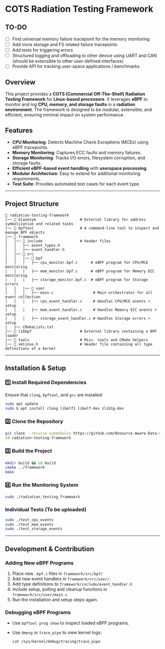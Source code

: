 # **COTS Radiation Testing Framework**

## **TO-DO**

- [ ] Find universal memory failure tracepoint for the memory monitoring
- [ ] Add more storage and FS related failure tracepoints
- [ ] Add tests for triggering errors
- [ ] Structured logging and offloading to other device using UART and CAN (should be extensible to other user-defined interfaces)
- [ ] Provide API for tracking user-space applications / benchmarks

## **Overview**

This project provides a **COTS (Commercial Off-The-Shelf) Radiation Testing Framework** for **Linux-based processors**. It leverages **eBPF** to monitor and log **CPU, memory, and storage faults** in a **radiation environment**. The framework is designed to be modular, extensible, and efficient, ensuring minimal impact on system performance.

## **Features**

- **CPU Monitoring**: Detects Machine Check Exceptions (MCEs) using eBPF tracepoints.
- **Memory Monitoring**: Captures ECC faults and memory failures.
- **Storage Monitoring**: Tracks I/O errors, filesystem corruption, and storage faults.
- **Efficient eBPF-based event handling** with **userspace processing**.
- **Modular Architecture**: Easy to extend for additional monitoring requirements.
- **Test Suite**: Provides automated test cases for each event type.

---

## **Project Structure**

```
📂 radiation-testing-framework
│── 📂 blazesym                    # External library for address symbolization and related tasks
│── 📂 bpftool                     # A command-line tool to inspect and manage BPF objects
│── 📂 framework
│   │── 📂 include                 # header files
│   │   ├── event_types.h
│   │   ├── event_handler.h
│   │── 📂 src
│   │   │── 📂 bpf
│   │   │   ├── cpu_monitor.bpf.c      # eBPF program for CPU/MCE monitoring
│   │   │   ├── mem_monitor.bpf.c      # eBPF program for Memory ECC monitoring
│   │   │   ├── storage_monitor.bpf.c  # eBPF program for Storage errors
│   │   │── 📂 user
│   │   │   ├── main.c                  # Main orchestrator for all event collection
│   │   │   ├── cpu_event_handler.c     # Handles CPU/MCE events + setup
│   │   │   ├── mem_event_handler.c     # Handles Memory ECC events + setup
│   │   │   ├── storage_event_handler.c # Handles Storage errors + setup
│   ├── CMakeLists.txt
│── 📂 libbpf                      # External library containing a BPF loader
│── 📂 tools                       # Misc. tools and CMake helpers
│── 📂 vmlinux.h                   # Header file containing all type definitions of a kernel
```

---

## **Installation & Setup**

### **:one: Install Required Dependencies**

Ensure that `clang`, `bpftool`, and `gcc` are installed:

```sh
sudo apt update
sudo $ apt install clang libelf1 libelf-dev zlib1g-dev
```

### **:two: Clone the Repository**

```sh
git clone --recurse-submodules https://github.com/Resource-Aware-Data-systems-RAD/radiation-testing-framework
cd radiation-testing-framework
```

### **:three: Build the Project**

```sh
mkdir build && cd build
cmake ../framework
make
```

### **:four: Run the Monitoring System**

```sh
sudo ./radiation_testing_framework
```

### **Individual Tests (To be uploaded)**

```sh
sudo ./test_cpu_events
sudo ./test_mem_events
sudo ./test_storage_events
```

---

## **Development & Contribution**

### **Adding New eBPF Programs**

1. Place new `.bpf.c` files in `framework/src/bpf/`
2. Add new event handlers in `framework/src/user/`.
3. Add type definitions to `framework/include/event_handler.h`
4. Include setup, polling and cleanup functions in `framework/src/user/main.c`
5. Run the installation and setup steps again.

### **Debugging eBPF Programs**

- Use `bpftool prog show` to inspect loaded eBPF programs.
- Use `dmesg` or `trace_pipe` to view kernel logs:
  
  ```sh
  cat /sys/kernel/debug/tracing/trace_pipe
  ```

<!-- ---

## **License**

This project is licensed under the **MIT License**.

---

## **Acknowledgments**

Special thanks to the **Linux eBPF community** and the **libbpf** maintainers for their open-source contributions.

---

## **Contact**

For issues, suggestions, or contributions, please open an **issue** or submit a **pull request** on GitHub.

🚀 **Happy Monitoring!** 🚀 -->
